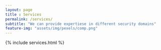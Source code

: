 ```yaml
--- 
layout: page
title : Services 
permalink: /services/
subtitle: "We can provide expertiese in different security domains" 
feature-img: "assets/img/pexels/comp.png"
---
```


{% include services.html %}
